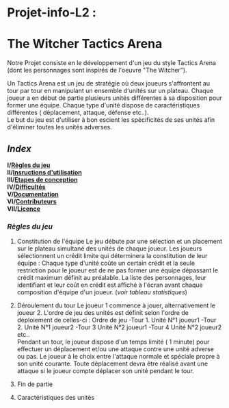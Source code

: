 # Projet-info-L2 : 

# **The Witcher Tactics Arena**

 Notre Projet consiste en le développement d'un jeu du style Tactics Arena (dont les personnages sont inspirés de l'oeuvre "The Witcher").

Un Tactics Arena est un jeu de stratégie où deux joueurs s'affrontent au tour par tour en manipulant un ensemble d'unités sur un plateau.
Chaque joueur a en début de partie plusieurs unités différentes à sa disposition pour former une équipe. Chaque type d'unité dispose de caractéristiques différentes ( déplacement, attaque, défense etc..).  
Le but du jeu est d'utiliser à bon escient les spécificités de ses unités afin d'éliminer toutes les unités adverses. 

## *Index*

 **I/[Règles du jeu](#Règlesdujeu)**  
 **II/[Insructions d'utilisation](#Instructionsd'utilisation)**  
 **III/[Etapes de conception](#Etapesdeconception)**  
 **IV/[Difficultés](#Difficultés)**  
 **V/[Documentation](#Documentation)**  
 **VI/[Contributeurs](#Contributeur)**  
 **VII/[Licence](#Licence)** 
 
 
 ### *Règles du jeu*
  
  1. Constitution de l'équipe
    Le jeu débute par une sélection et un placement sur le plateau simultané des unités de chaque joueur.
    Les joueurs sélectionnent un crédit limite qui déterminera la constitution de leur équipe : Chaque type d'unité coûte un   certain crédit et la seule restriction pour le joueur est de ne pas former une équipe dépassant le crédit maximum définit au préalable.
    La liste des personnages, leur identifiant et leur coût en crédit est affiché à l'écran avant chaque composition d'équipe d'un joueur. (*voir tableau statistiques*)
  2. Déroulement du tour
    Le joueur 1 commence à jouer, alternativement le joueur 2. 
    L'ordre de jeu des unités est définit selon l'ordre de déploiement de celles-ci : Ordre de jeu 
     -Tour 1. Unité N°1 joueur1
     -Tour 2. Unité N°1 joueur2
     -Tour 3 Unité N°2 joueur1
     -Tour 4 Unité N°2 joueur2
     etc..  
     Pendant un tour, le joueur dispose d'un temps limité ( 1 minute) pour effectuer un déplacement et/ou une attaque contre une unité adverse ou pas. Le joueur à le choix entre l'attaque normale et spéciale propre à son unité courante.
     Toute déplacement devra être réalisé avant une attaque si le joueur compte déplacer son unité pendant le tour.
     
      
  3. Fin de partie
  
  4. Caractéristiques des unités 
  
  
  
  
 
  
 
 
 



